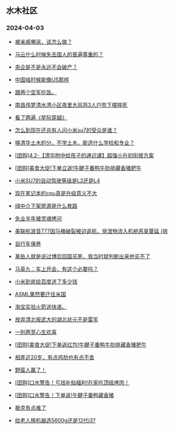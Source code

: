 ## 水木社区 
### 2024-04-03

+ [被亲戚嘲讽，该怎么做？](https://www.mysmth.net/nForum/article/FamilyLife/1766642844)

+ [马云什么时候失去国人的普遍尊重的？](https://www.mysmth.net/nForum/article/Zhejiang/229836)

+ [央企是不是永远不会破产？](https://www.mysmth.net/nForum/article/WorkingLife/16952)

+ [中国啥时候能像US那样](https://www.mysmth.net/nForum/article/AutoWorld/1944801399)

+ [跟两个空军吃饭。](https://www.mysmth.net/nForum/article/OurEstate/2935355)

+ [南昌伟梦清水湾小区夜里大风将3人户吹下楼摔死](https://www.mysmth.net/nForum/article/MyFamily/255010)

+ [看了两遍《星际穿越》](https://www.mysmth.net/nForum/article/Movielife/5495)

+ [怎么到现在还总有人问小米su7的受众是谁？](https://www.mysmth.net/nForum/article/GreenAuto/1525831)

+ [够清华土木的分，不学土木，能选什么学校和专业？](https://www.mysmth.net/nForum/article/GaoKao/551424)

+ [[团购]4.2-【清华附中给孩子的通识课】超强小升初衔接方案](https://www.mysmth.net/nForum/article/ADAgent_TG/1319738)

+ [[团购]美食大促!下单立返!牛腱子番鸭牛肋排藏香猪肥牛](https://www.mysmth.net/nForum/article/ADAgent_TG/1319795)

+ [小米SU7的自动驾驶等级是L2还是L4](https://www.mysmth.net/nForum/article/GreenAuto/1526983)

+ [现在笔记本的cpu真是升级意义不大](https://www.mysmth.net/nForum/article/Notebook/1991250)

+ [绿中介下架房源是什么套路](https://www.mysmth.net/nForum/article/OurEstate/2936425)

+ [失业半年被灵魂拷问](https://www.mysmth.net/nForum/article/WorkingLife/16670)

+ [美联航波音777因马桶破裂被迫返航，排泄物流入机舱恶臭蔓延 (转](https://www.mysmth.net/nForum/article/Aero/433648)

+ [自行车保养](https://www.mysmth.net/nForum/article/Cyclone/980610)

+ [某些人就是说过博后回国买房，我当时就判断出来他买不了](https://www.mysmth.net/nForum/article/MyFamily/255024)

+ [马英九：车上开会，有这个必要吗？](https://www.mysmth.net/nForum/article/GreenAuto/1527339)

+ [小米到底给百度送了多少钱](https://www.mysmth.net/nForum/article/AutoWorld/1944802168)

+ [ASML果然要迁往米国](https://www.mysmth.net/nForum/article/METech/477389)

+ [淘宝实验火箭送快递。](https://www.mysmth.net/nForum/article/Aero/433651)

+ [放弃清北报武大的湖北状元不是雷军](https://www.mysmth.net/nForum/article/GaoKao/551376)

+ [一别两宽心生欢喜](https://www.mysmth.net/nForum/article/FamilyLife/1766644416)

+ [[团购]美食大促!下单返红包!牛腱子番鸭牛肋排藏香猪肥牛](https://www.mysmth.net/nForum/article/ADAgent_TG/1319795)

+ [相差近20岁，有点鸡肋也有点不舍](https://www.mysmth.net/nForum/article/Love/6292271)

+ [野蛮人赢了！](https://www.mysmth.net/nForum/article/OurEstate/2936442)

+ [[团购]口水警告！亏钱补贴福利!在家吃顶级烤肉！](https://www.mysmth.net/nForum/article/ADAgent_TG/1319795)

+ [[团购]口水警告！下单返!牛腱子番鸭藏香猪](https://www.mysmth.net/nForum/article/ADAgent_TG/1319795)

+ [极克有点难了](https://www.mysmth.net/nForum/article/GreenAuto/1527570)

+ [给老人换机器选5600g还是12代i3?](https://www.mysmth.net/nForum/article/CompMarket/544316861)

